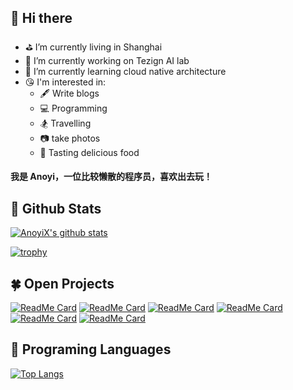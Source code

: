 
## 👋 Hi there 

- ⛳️ I’m currently living in Shanghai
- 🔭 I’m currently working on Tezign AI lab
- 🌱 I’m currently learning cloud native architecture
- 😘 I'm interested in:
  - 🖋 Write blogs
  - 💻 Programming
  - 🏂 Travelling
  - 📷 take photos
  - 🍭 Tasting delicious food

#### 我是 Anoyi，一位比较懒散的程序员，喜欢出去玩！ 

## 👑 Github Stats

[![AnoyiX's github stats](https://github-readme-stats.vercel.app/api?username=AnoyiX&count_private=true&show_icons=true&theme=radical&show_owner=true)](https://github.com/AnoyiX)

[![trophy](https://github-profile-trophy.vercel.app/?username=AnoyiX&theme=onedark)](https://github.com/ryo-ma/github-profile-trophy)

## 🍀 Open Projects

[![ReadMe Card](https://github-readme-stats.vercel.app/api/pin/?username=AnoyiX&repo=anoyi&theme=radical)](https://github.com/AnoyiX/anoyi)
[![ReadMe Card](https://github-readme-stats.vercel.app/api/pin/?username=tezignlab&repo=fastlab&theme=nightowl)](https://github.com/tezignlab/fastlab)
[![ReadMe Card](https://github-readme-stats.vercel.app/api/pin/?username=AnoyiX&repo=KubernetesWebTTY&theme=cobalt)](https://github.com/AnoyiX/KubernetesWebTTY)
[![ReadMe Card](https://github-readme-stats.vercel.app/api/pin/?username=AnoyiX&repo=grpc-spring-boot-starter&theme=dracula)](https://github.com/AnoyiX/grpc-spring-boot-starter)
[![ReadMe Card](https://github-readme-stats.vercel.app/api/pin/?username=AnoyiX&repo=spring-security-demos&theme=tokyonight)](https://github.com/AnoyiX/spring-security-demos)
[![ReadMe Card](https://github-readme-stats.vercel.app/api/pin/?username=AnoyiX&repo=grpc-python&theme=onedark)](https://github.com/AnoyiX/grpc-python)

## 🍄 Programing Languages

[![Top Langs](https://github-readme-stats.vercel.app/api/top-langs/?username=AnoyiX&theme=radical)](https://github.com/anuraghazra/github-readme-stats)

